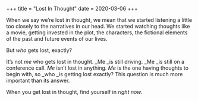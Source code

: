 +++
title = "Lost In Thought"
date = 2020-03-06
+++

When we say we’re lost in thought, we mean that we started listening a little too closely to the narratives in our head. We started watching thoughts like a movie, getting invested in the plot, the characters, the fictional elements of the past and future events of our lives.

But _who_ gets lost, exactly?

It’s not _me_ who gets lost in thought. _Me _is still driving. _Me _is still on a conference call. _Me_ isn’t lost in anything. _Me_ is the one having thoughts to begin with, so _who _is getting lost exactly? This question is much more important than its answer.

When you get lost in thought, find yourself in _right now_.